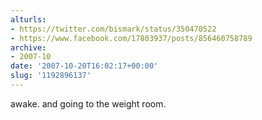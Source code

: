 ```yaml
---
alturls:
- https://twitter.com/bismark/status/350470522
- https://www.facebook.com/17803937/posts/856460758789
archive:
- 2007-10
date: '2007-10-20T16:02:17+00:00'
slug: '1192896137'
---
```


awake. and going to the weight room.

